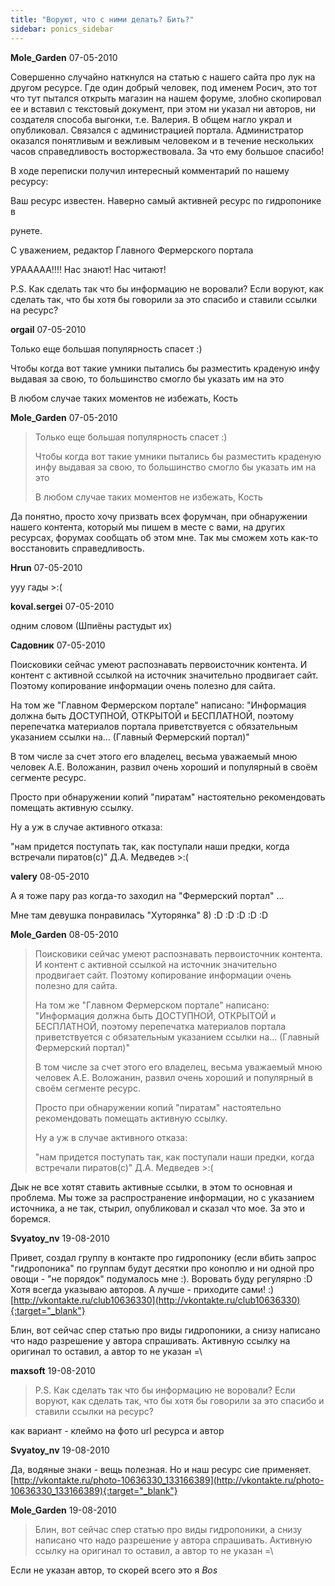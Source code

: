```yaml
---
title: "Воруют, что с ними делать? Бить?"
sidebar: ponics_sidebar
---
```


**Mole_Garden** 07-05-2010

Совершенно случайно наткнулся на статью с нашего сайта про лук на другом ресурсе. Где один добрый человек, под именем Росич, это тот что тут пытался открыть магазин на нашем форуме, злобно скопировал ее и вставил с текстовый документ, при этом ни указал ни авторов, ни создателя способа выгонки, т.е. Валерия. В общем нагло украл и опубликовал. Связался с администрацией портала. Администратор оказался понятливым и вежливым человеком и в течение нескольких часов справедливость восторжествовала. За что ему большое спасибо!

В ходе переписки получил интересный комментарий по нашему ресурсу:

Ваш ресурс известен. Наверно самый активней ресурс по гидропонике в

рунете.

C уважением, редактор Главного Фермерского портала 

УРААААА!!!! Нас знают! Нас читают!

P.S. Как сделать так что бы информацию не воровали? Если воруют, как сделать так, что бы хотя бы говорили за это спасибо и ставили ссылки на ресурс?


**orgail** 07-05-2010

Только еще большая популярность спасет :)

Чтобы когда вот такие умники пытались бы разместить краденую инфу выдавая за свою, то большинство смогло бы указать им на это

В любом случае таких моментов не избежать, Кость


**Mole_Garden** 07-05-2010

> Только еще большая популярность спасет :)
> 
> Чтобы когда вот такие умники пытались бы разместить краденую инфу выдавая за свою, то большинство смогло бы указать им на это
> 
> В любом случае таких моментов не избежать, Кость

Да понятно, просто хочу призвать всех форумчан, при обнаружении нашего контента, который мы пишем в месте с вами, на других ресурсах, форумах сообщать об этом мне. Так мы сможем хоть как-то восстановить справедливость. 


**Hrun** 07-05-2010

ууу гады &gt;:(


**koval.sergei** 07-05-2010

одним словом (Шпиёны растудыт их)


**Садовник** 07-05-2010

Поисковики сейчас умеют распознавать первоисточник контента. И контент с активной ссылкой на источник значительно продвигает сайт. Поэтому копирование информации очень полезно для сайта. 

На том же "Главном Фермерском портале" написано: "Информация должна быть ДОСТУПНОЙ, ОТКРЫТОЙ и БЕСПЛАТНОЙ, поэтому перепечатка материалов портала приветствуется с обязательным указанием ссылки на... (Главный Фермерский портал)"

В том числе за счет этого его владелец, весьма уважаемый мною человек А.Е. Воложанин, развил очень хороший и популярный в своём сегменте ресурс.

Просто при обнаружении копий "пиратам" настоятельно рекомендовать помещать активную ссылку.

Ну а уж в случае активного отказа:

"нам придется поступать так, как поступали наши предки, когда встречали пиратов(с)" Д.А. Медведев &gt;:( 


**valery** 08-05-2010

А я тоже пару раз когда-то заходил на "Фермерский портал" ...

Мне там девушка понравилась "Хуторянка" 8) :D :D :D :D :D


**Mole_Garden** 08-05-2010

> Поисковики сейчас умеют распознавать первоисточник контента. И контент с активной ссылкой на источник значительно продвигает сайт. Поэтому копирование информации очень полезно для сайта. 
> 
> На том же "Главном Фермерском портале" написано: "Информация должна быть ДОСТУПНОЙ, ОТКРЫТОЙ и БЕСПЛАТНОЙ, поэтому перепечатка материалов портала приветствуется с обязательным указанием ссылки на... (Главный Фермерский портал)"
> 
> В том числе за счет этого его владелец, весьма уважаемый мною человек А.Е. Воложанин, развил очень хороший и популярный в своём сегменте ресурс.
> 
> Просто при обнаружении копий "пиратам" настоятельно рекомендовать помещать активную ссылку.
> 
> Ну а уж в случае активного отказа:
> 
> "нам придется поступать так, как поступали наши предки, когда встречали пиратов(с)" Д.А. Медведев &gt;:( 

Дык не все хотят ставить активные ссылки, в этом то основная и проблема. Мы тоже за распространение информации, но с указанием источника, а не так, стырил, опубликовал и сказал что мое. За это и боремся.


**Svyatoy_nv** 19-08-2010

Привет, создал группу в контакте про гидропонику (если вбить запрос "гидропоника" по группам будут десятки про коноплю и ни одной про овощи - "не порядок" подумалось мне :). Воровать буду регулярно :D Хотя всегда указываю авторов. А лучше - приходите сами! :) [http://vkontakte.ru/club10636330](http://vkontakte.ru/club10636330){:target="_blank"}

Блин, вот сейчас спер статью про виды гидропоники, а снизу написано что надо разрешение у автора спрашивать. Активную ссылку на оригинал то оставил, а автор то не указан =\


**maxsoft** 19-08-2010

> P.S. Как сделать так что бы информацию не воровали? Если воруют, как сделать так, что бы хотя бы говорили за это спасибо и ставили ссылки на ресурс?

как вариант - клеймо на фото url ресурса и автор


**Svyatoy_nv** 19-08-2010

Да, водяные знаки - вещь полезная. Но и наш ресурс сие применяет. [http://vkontakte.ru/photo-10636330_133166389](http://vkontakte.ru/photo-10636330_133166389){:target="_blank"}


**Mole_Garden** 19-08-2010

> Блин, вот сейчас спер статью про виды гидропоники, а снизу написано что надо разрешение у автора спрашивать. Активную ссылку на оригинал то оставил, а автор то не указан =\

Если не указан автор, то скорей всего это я *Bos*


